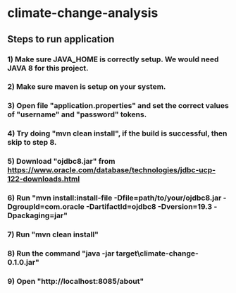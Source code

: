 # climate-change-analysis
## Steps to run application
### 1) Make sure JAVA_HOME is correctly setup. We would need JAVA 8 for this project.
### 2) Make sure maven is setup on your system.
### 3) Open file "application.properties" and set the correct values of "username" and "password" tokens.
### 4) Try doing "mvn clean install", if the build is successful, then skip to step 8.
### 5) Download "ojdbc8.jar" from https://www.oracle.com/database/technologies/jdbc-ucp-122-downloads.html
### 6) Run "mvn install:install-file -Dfile=path/to/your/ojdbc8.jar -DgroupId=com.oracle -DartifactId=ojdbc8 -Dversion=19.3 -Dpackaging=jar"
### 7) Run "mvn clean install"
### 8) Run the command "java -jar target\climate-change-0.1.0.jar"
### 9) Open "http://localhost:8085/about"